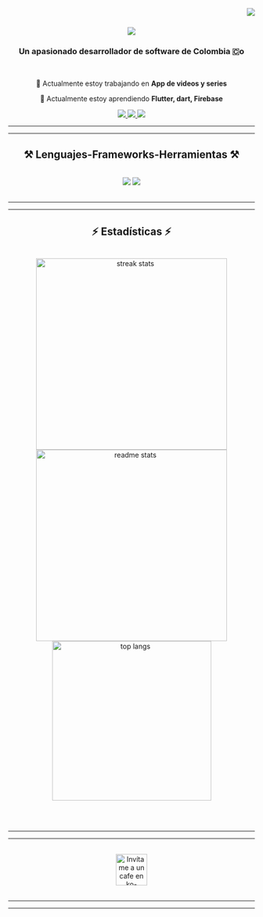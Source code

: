 <img align="right" src="https://visitor-badge.laobi.icu/badge?page_id=JulianPerez099.JulianPerez099" />

<h1 align="center">
    <img src="https://readme-typing-svg.herokuapp.com/?font=Righteous&size=30&center=true&vCenter=true&width=500&height=70&duration=4000&lines=Hola!+👋;+Soy+Julian+David+Gutiérrez+Pérez!;" />
</h1>

<h3 align="center">Un apasionado desarrollador de software de Colombia 🇨o</h3>

<br/>

<div align="center">
 
 🔭 Actualmente estoy trabajando en **App de videos y series**
 
 🌱 Actualmente estoy aprendiendo **Flutter, dart, Firebase**

 </div>
 
<div align="center"> 
  <a href="mailto:jdgp7580@gmail.com" target="_blank">
    <img src="https://img.shields.io/badge/Gmail-333333?style=for-the-badge&logo=gmail&logoColor=red" target="_blank" />
  </a>
  <a href="https://www.linkedin.com/in/juliangp/" target="_blank">
    <img src="https://img.shields.io/badge/LinkedIn-0077B5?style=for-the-badge&logo=linkedin&logoColor=white" target="_blank" />
  </a>
  <a href="https://juliandavidperez.netlify.app/" target="_blank">
     <img src="https://img.shields.io/badge/Portfolio-FF5722?style=for-the-badge&logo=todoist&logoColor=white" target="_blank" /> <!-- sqlite, safari, google-chrome son otras buenas opciones de iconos -->
  </a>
</div>

  <hr/>
  <hr/>
 
<h2 align="center">⚒️ Lenguajes-Frameworks-Herramientas ⚒️</h2>
<br/>
<div align="center">
    <img src="https://skillicons.dev/icons?i=androidstudio,astro,bootstrap,css,firebase,flutter,github,html" />
    <img src="https://skillicons.dev/icons?i=java,javascript,mysql,netlify,php,python,tailwind,vscode" /><br>
</div>

<br/>

<hr/>
<hr/>

<h2 align="center">⚡ Estadísticas ⚡</h2>
<br>
<div align=center>
  <img width=390 src="https://streak-stats.demolab.com/?user=JulianPerez099&count_private=true&theme=react&border_radius=10" alt="streak stats"/>
  <img width=390 src="https://github-readme-stats.vercel.app/api?username=JulianPerez099&count_private=true&show_icons=true&theme=react&rank_icon=github&border_radius=10" alt="readme stats" />
  <br/>
  <img width=325 align="center" src="https://github-readme-stats.vercel.app/api/top-langs/?username=JulianPerez099&hide=HTML&langs_count=8&layout=compact&theme=react&border_radius=10&size_weight=0.5&count_weight=0.5&exclude_repo=github-readme-stats" alt="top langs" />
</div>

<br/><br/>

<hr/>
<hr/>

<br/>

<div align="center">
<a href='https://ko-fi.com/julianperez099' target='_blank'><img height='64' style='border:0px;height:64px;' src='https://storage.ko-fi.com/cdn/kofi1.png?v=3' border='0' alt='Invítame a un cafe en ko-fi.com' /></a>
</div>

<br/>

<hr/>
<hr/>
